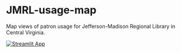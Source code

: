 # JMRL-usage-map
Map views of patron usage for Jefferson-Madison Regional Library in Central Virginia.

[![Streamlit App](https://static.streamlit.io/badges/streamlit_badge_black_white.svg)](https://jmrl-usage-map.streamlit.app)

